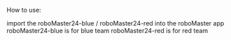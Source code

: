 How to use:

import the roboMaster24-blue / roboMaster24-red into the roboMaster app
roboMaster24-blue is for blue team
roboMaster24-red is for red team
